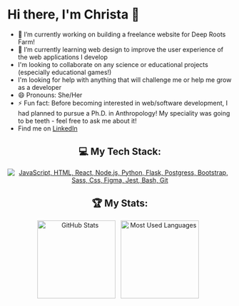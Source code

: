 # Hi there, I'm Christa 👋

- 🔭 I’m currently working on building a freelance website for Deep Roots Farm!
- 🌱 I’m currently learning web design to improve the user experience of the web applications I develop
- I'm looking to collaborate on any science or educational projects (especially educational games!)
- I'm looking for help with anything that will challenge me or help me grow as a developer
- 😄 Pronouns: She/Her
- ⚡ Fun fact: Before becoming interested in web/software development, I had planned to pursue a Ph.D. in Anthropology! My speciality was going to be teeth - feel free to ask me about it!
- Find me on [LinkedIn](https://www.linkedin.com/in/christadkelly/)

<div align="center">

## 💻 My Tech Stack:

[![JavaScript, HTML, React, Node.js, Python, Flask, Postgress, Bootstrap, Sass, Css, Figma, Jest, Bash, Git](https://skillicons.dev/icons?i=js,html,react,nodejs,py,flask,postgres,bootstrap,sass,css,figma,jest,bash,git)](https://skillicons.dev)

## 🏆 My Stats:

<p>
    <img height=175 alt="GitHub Stats" src="https://github-readme-stats.vercel.app/api?username=christadkelly&hide=stars&show=prs_merged&show_icons=true&theme=react&hide_rank=true" />&nbsp;&nbsp;
    <img height=175 alt="Most Used Languages" src="https://github-readme-stats.vercel.app/api/top-langs/?username=christadkelly&layout=donut&theme=react" />&nbsp;&nbsp;
</p>

</div>


<!--
**christadkelly/christadkelly** is a ✨ _special_ ✨ repository because its `README.md` (this file) appears on your GitHub profile.

Here are some ideas to get you started:

- 🔭 I’m currently working on ...
- 🌱 I’m currently learning ...
- 👯 I’m looking to collaborate on ...
- 🤔 I’m looking for help with ...
- 💬 Ask me about ...
- 📫 How to reach me: ...
- 😄 Pronouns: ...
- ⚡ Fun fact: ...
-->
